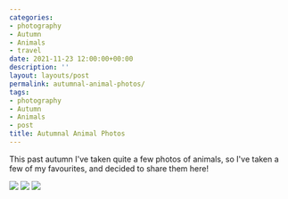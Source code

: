 ```yaml
---
categories:
- photography
- Autumn
- Animals
- travel
date: 2021-11-23 12:00:00+00:00
description: ''
layout: layouts/post
permalink: autumnal-animal-photos/
tags:
- photography
- Autumn
- Animals
- post
title: Autumnal Animal Photos
---
```


This past autumn I've taken quite a few photos of animals, so I've taken a few of my favourites, and decided to share them here!

<img src="https://chrishannah.me/images/2021/11/CCB0E380-5DE3-4D82-8EB0-AB85B2764CD1-2141-000000D464948B40.png">

<img src="https://chrishannah.me/images/2021/11/38F1961B-101F-40C5-958F-33D81A9E7DAF-7910-0000022CEBCF2274.png">

<img src="https://chrishannah.me/images/2021/11/02A3EC38-A3FB-4EB9-94D7-E096931B547F-7910-0000022CC406D43C.png">
